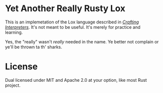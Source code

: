 # Yet Another Really Rusty Lox

This is an implemetation of the Lox language described in [_Crafting Interpreters_](http://craftinginterpreters.com/). It's not meant to be useful. It's merely for practice and learning.

Yes, the "really" wasn't _really_ needed in the name. Ye better not complain or ye'll be thrown ta th' sharks.

# License

Dual licensed under MIT and Apache 2.0 at your option, like most Rust project.
